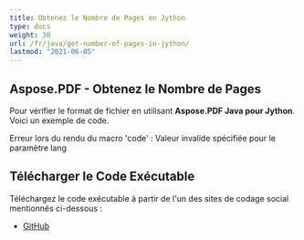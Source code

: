 ```yaml
---
title: Obtenez le Nombre de Pages en Jython
type: docs
weight: 30
url: /fr/java/get-number-of-pages-in-jython/
lastmod: "2021-06-05"
---
```


## Aspose.PDF - Obtenez le Nombre de Pages

Pour vérifier le format de fichier en utilisant **Aspose.PDF Java pour Jython**. Voici un exemple de code.

Erreur lors du rendu du macro 'code' : Valeur invalide spécifiée pour le paramètre lang

## Télécharger le Code Exécutable

Téléchargez le code exécutable à partir de l'un des sites de codage social mentionnés ci-dessous :

- [GitHub](https://github.com/aspose-pdf/Aspose.PDF-for-Java/releases)